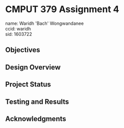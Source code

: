 # CMPUT 379 Assignment 4
name: Waridh 'Bach' Wongwandanee  
ccid: waridh  
sid:  1603722  

## Objectives
## Design Overview
## Project Status
## Testing and Results
## Acknowledgments